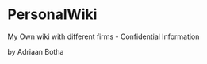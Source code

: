 PersonalWiki
============

My Own wiki with different firms - Confidential Information

by Adriaan Botha